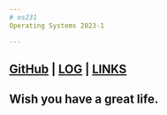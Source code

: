 ```yaml
---
# os231
Operating Systems 2023-1

---
```

[GitHub](https://github.com/ByongGul/os231/) | [LOG](https://github.com/ByongGul/os231/blob/master/TXT/mylog.txt) | [LINKS](https://byonggul.github.io/os231/LINKS/)
---

## Wish you have a great life.

